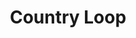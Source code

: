 ---
layout: loop
title: Country Loop
description: Country loop lists countries.
sidebar: loop
lang: en
subnav: loop_country
uses_global_argument: true
returns_global_outputs: { countable : true, timestampable : true, versionable : false }
type: country
arguments :
    - {name: "id", description: "A single or a list of country ids.", example: "id=\"2\", id=\"1,4,7\""}
    - {name: "area", description: "A single or a list of area ids.", example: "area=\"10,9\", area: \"500\""}
    - {name: "with_area", description: "A boolean value to return either countries whose area is defined either all the others.", example: "with_area=\"true\""}
    - {name: "exclude", description: "A single or a list of country ids.", example: "exclude=\"2\", exclude=\"1,4,7\""}
    - {name: "lang", description: "A lang id", example: "lang=\"1\""}
outputs :
    - {name: "$ID", description: "the country id"}
    - {name: "$AREA", description: "the area the country belongs"}
    - {name: "$TITLE", description: "the country title"}
    - {name: "$CHAPO", description: "the country chapo"}
    - {name: "$DESCRIPTION", description: "the country description"}
    - {name: "$POSTSCTIPTUM", description: "the country postscriptum"}
    - {name: "$ISOCODE", description: "the ISO numeric country code"}
    - {name: "$ISOALPHA2", description: "the ISO 2 characters country code"}
    - {name: "$ISOALPHA3", description: "the ISO 3 characters country code"}
---